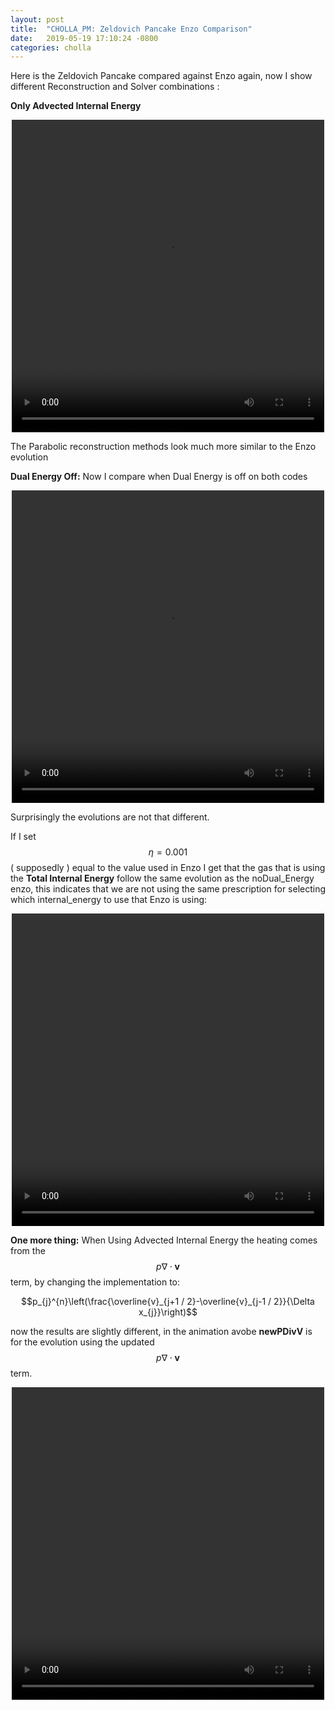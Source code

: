 ```yaml
---
layout: post
title:  "CHOLLA_PM: Zeldovich Pancake Enzo Comparison"
date:   2019-05-19 17:10:24 -0800
categories: cholla
---
```



Here is the Zeldovich Pancake compared against Enzo again, now I show different Reconstruction and Solver combinations :

**Only Advected Internal Energy**

<div style="text-align: center">
<video src="{{ site.url }}assets/videos/zeldovich_enzo_PPMC.mp4" width="500" height="500" controls preload> </video>
</div>

The Parabolic reconstruction methods look much more similar to the Enzo evolution

**Dual Energy Off:** Now I compare when Dual Energy is off on both codes

<div style="text-align: center">
<video src="{{ site.url }}assets/videos/zeldovich_enzo_PPMC_noDE.mp4" width="500" height="500" controls preload> </video>
</div>

Surprisingly the evolutions are not that different.

If I set $$\eta=0.001$$ ( supposedly ) equal to the value used in Enzo I get that the gas that is using the **Total Internal Energy** follow the same evolution as the noDual_Energy enzo, this indicates that we are not using the same prescription for selecting which internal_energy to use that Enzo is using:   


<div style="text-align: center">
<video src="{{ site.url }}assets/videos/zeldovich_enzo_PPMC_DE001.mp4" width="500" height="500" controls preload> </video>
</div>

**One more thing:** When Using Advected Internal Energy the heating comes from the  $$p \nabla \cdot \mathbf{v} $$ term, by changing the implementation to:


$$p_{j}^{n}\left(\frac{\overline{v}_{j+1 / 2}-\overline{v}_{j-1 / 2}}{\Delta x_{j}}\right)$$

now the results are slightly different, in the animation avobe **newPDivV** is for the evolution using the updated  $$p \nabla \cdot \mathbf{v} $$ term. 

<div style="text-align: center">
<video src="{{ site.url }}assets/videos/zeldovich_enzo_PPMC_DE_newPDivV.mp4" width="500" height="500" controls preload> </video>
</div>
